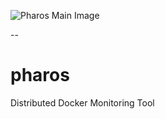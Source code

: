 ![Pharos Main Image](https://raw.githubusercontent.com/DockerKorea/pharos/master/docs/images/logo_horizontal.png?raw=true "Optional Title")

--

pharos
======

Distributed Docker Monitoring Tool
